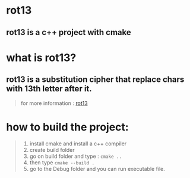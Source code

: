 # rot13
## rot13 is a c++ project with cmake
# what is rot13?
## rot13 is a substitution cipher that replace chars with 13th letter after it.
>for more information : [rot13](https://en.wikipedia.org/wiki/ROT13)
# how to build the project:
>1. install cmake and install a c++ compiler
>2. create build folder
>3. go on build folder and type : `cmake ..`
>4. then type `cmake --build .`
>5. go to the Debug folder and you can run executable file.

